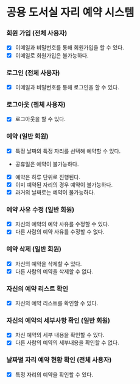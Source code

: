 # 공용 도서실 자리 예약 시스템

### 회원 가입 (전체 사용자)

- [x] 이메일과 비밀번호를 통해 회원가입을 할 수 있다.
- [x]  이메일로 회원가입은 불가능하다.

### 로그인 (전체 사용자)

- [x] 이메일과 비밀번호를 통해 로그인을 할 수 있다.

### 로그아웃 (젠체 사용자)

- [x] 로그아웃을 할 수 있다.

### 예약 (일반 회원)

- [x] 특정 날짜의 특정 자리를 선택해 예약할 수 있다.
- 공휴일은 에약이 불가능하다.
- [x] 예약은 하루 단위로 진행된다.
- [x] 이미 예약된 자리의 경우 예약이 불가능하다.
- [x] 과거의 날짜로는 예약이 불가능하다.

### 예약 사유 수정 (일반 회원)

- [x] 자신의 예약의 예약 사유를 수정할 수 있다.
- [x] 다른 사람의 예약 사유를 수정할 수 없다.

### 예약 삭제 (일반 회원)

- [x] 자신의 예약을 삭제할 수 있다.
- [x] 다른 사람의 예약을 삭제할 수 없다.

### 자신의 예약 리스트 확인

- [x] 자신의 예약 리스트를 확인할 수 있다.

### 자신의 예약의 세부사항 확인 (일반 회원)

- [x] 자신 예약의 세부 내용을 확인할 수 있다.
- [x] 다른 사람의 예약의 세부내용을 확인할 수 없다.

### 날짜별 자리 예약 현황 확인 (전체 사용자)

- [x] 특정 자리의 예약을 확인할 수 있다.

